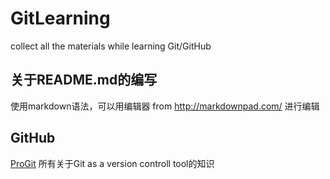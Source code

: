 # GitLearning
collect all the materials while learning Git/GitHub 

## 关于README.md的编写 ##
使用markdown语法，可以用编辑器 from http://markdownpad.com/ 进行编辑

## GitHub
[ProGit](https://git-scm.com/book/zh/v2/) 所有关于Git as a version controll tool的知识
